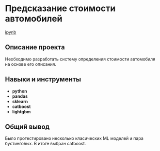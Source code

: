 # Предсказание стоимости автомобилей

[ipynb](https://github.com/nosnic/y_practicum/blob/main/08_car_prices_prediction/car_prices_prediction.ipynb)

## Описание проекта

Необходимо разработать систему определения стоимости автомобиля на основе его описания.

## Навыки и инструменты

- **python**
- **pandas**
- **sklearn**
- **catboost**
- **lightgbm**

## Общий вывод

Было протестировано несколько класических ML моделей и пара бустинговых. В итоге выбран catboost.
